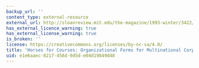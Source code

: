 ```yaml
---
backup_url: ''
content_type: external-resource
external_url: http://sloanreview.mit.edu/the-magazine/1993-winter/3422/horses-for-courses-organizational-forms-for-multinational-corporations/
has_external_licence_warning: true
has_external_license_warning: true
is_broken: ''
license: https://creativecommons.org/licenses/by-nc-sa/4.0/
title: 'Horses for Courses: Organizational Forms for Multinational Corporations'
uid: e1e6aaec-8217-458d-9d5d-e04d19849d48
---
```

